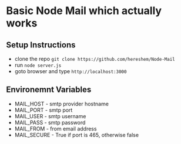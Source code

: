 # Basic Node Mail which actually works

## Setup Instructions
- clone the repo `git clone https://github.com/hereshem/Node-Mail`
- run `node server.js`
- goto browser and type `http://localhost:3000`


## Environemnt Variables
- MAIL_HOST - smtp provider hostname
- MAIL_PORT - smtp port
- MAIL_USER - smtp username
- MAIL_PASS - smtp password
- MAIL_FROM - from email address
- MAIL_SECURE - True if port is 465, otherwise false